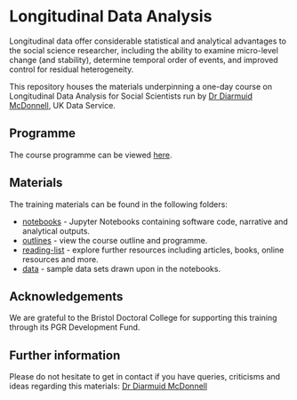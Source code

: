 # Longitudinal Data Analysis

Longitudinal data offer considerable statistical and analytical advantages to the social science researcher, including the ability to examine micro-level change (and stability), determine temporal order of events, and improved control for residual heterogeneity.

This repository houses the materials underpinning a one-day course on Longitudinal Data Analysis for Social Scientists run by [Dr Diarmuid McDonnell](https://www.research.manchester.ac.uk/portal/diarmuid.mcdonnell.html), UK Data Service.

## Programme

The course programme can be viewed [here]().

## Materials

The training materials can be found in the following folders:
* [notebooks](./notebooks) - Jupyter Notebooks containing software code, narrative and analytical outputs.
* [outlines](./outlines) - view the course outline and programme.
* [reading-list](./reading-list) - explore further resources including articles, books, online resources and more.
* [data](./data) - sample data sets drawn upon in the notebooks.

## Acknowledgements

We are grateful to the Bristol Doctoral College for supporting this training through its PGR Development Fund.

## Further information

Please do not hesitate to get in contact if you have queries, criticisms and ideas regarding this materials: [Dr Diarmuid McDonnell](mailto:diarmuid.mcdonnell@manchester.ac.uk)
